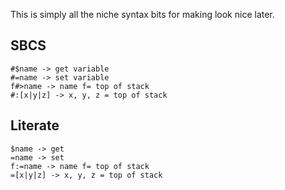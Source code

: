 This is simply all the niche syntax bits for making look nice later.

## SBCS
```
#$name -> get variable
#=name -> set variable
f#>name -> name f= top of stack
#:[x|y|z] -> x, y, z = top of stack
```

## Literate

```
$name -> get
=name -> set
f:=name -> name f= top of stack
=[x|y|z] -> x, y, z = top of stack
```
